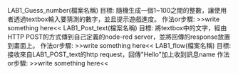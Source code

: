 LAB1_Guess_number(檔案名稱)
目標:
隨機生成一個1~100之間的整數，讓使用者透過textbox輸入要猜測的數字，並且提示遊戲進度。
作法or步驟:
              >>write something here<<
LAB1_Post_text(檔案名稱)
目標:
將textbox中的文字，經由HTTP POST的方式傳到自己定義的node-red server，並將回傳的response放置到畫面上。
作法or步驟:
              >>write something here<<
LAB1_flow(檔案名稱)
目標:
接收來自LAB1_POST_text的http request，回傳"Hello"加上收到訊息name
作法or步驟:
              >>write something here<<
